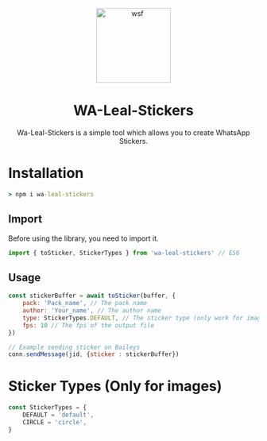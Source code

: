 <div align=center>

<img src="https://cdn.icon-icons.com/icons2/1645/PNG/512/whatsapp_109861.png"  alt="wsf" width="150" height="150"/>

# WA-Leal-Stickers

Wa-Leal-Stickers is a simple tool which allows you to create WhatsApp Stickers.

</div>

# Installation

```cmd
> npm i wa-leal-stickers
```

## Import

Before using the library, you need to import it.

```js
import { toSticker, StickerTypes } from 'wa-leal-stickers' // ES6
```

## Usage

```js
const stickerBuffer = await toSticker(buffer, {
    pack: 'Pack_name', // The pack name
    author: 'Your_name', // The author name
    type: StickerTypes.DEFAULT, // The sticker type (only work for images)
    fps: 10 // The fps of the output file
})

// Example sending sticker on Baileys
conn.sendMessage(jid, {sticker : stickerBuffer})

```


# Sticker Types (Only for images)

```js
const StickerTypes = {
    DEFAULT = 'default',
    CIRCLE = 'circle',
}

```

